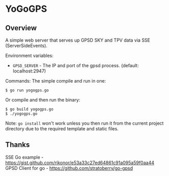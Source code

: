 YoGoGPS
=======

## Overview

A simple web server that serves up GPSD SKY and TPV data via SSE (ServerSideEvents).

Environment variables:
- `GPSD_SERVER` - The IP and port of the gpsd process. (default: localhost:2947)

Commands:
The simple compile and run in one:

`$ go run yogogps.go`

Or compile and then run the binary:

```shell
$ go build yogogps.go
$ ./yogogps.go
```

Note: `go install` won't work unless you then run it from the current project directory due to the required template and static files.

## Thanks
SSE Go example - https://gist.github.com/rikonor/e53a33c27ed64861c91a095a59f0aa44
GPSD Client for go - https://github.com/stratoberry/go-gpsd
